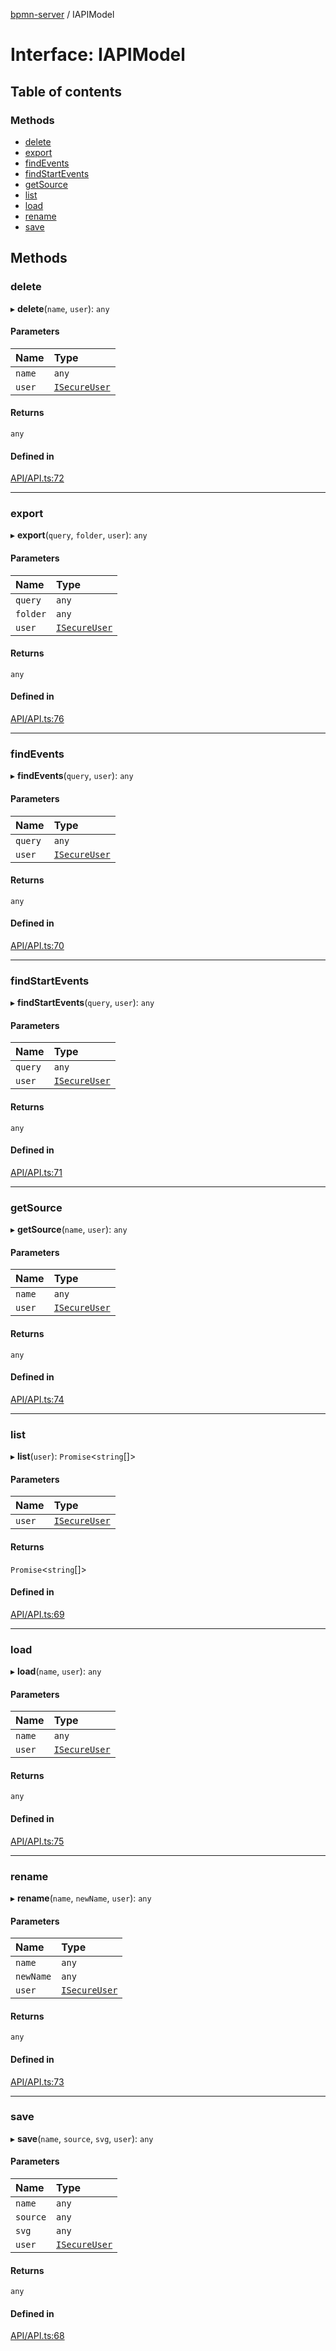 [bpmn-server](../README.md) / IAPIModel

# Interface: IAPIModel

## Table of contents

### Methods

- [delete](IAPIModel.md#delete)
- [export](IAPIModel.md#export)
- [findEvents](IAPIModel.md#findevents)
- [findStartEvents](IAPIModel.md#findstartevents)
- [getSource](IAPIModel.md#getsource)
- [list](IAPIModel.md#list)
- [load](IAPIModel.md#load)
- [rename](IAPIModel.md#rename)
- [save](IAPIModel.md#save)

## Methods

### delete

▸ **delete**(`name`, `user`): `any`

#### Parameters

| Name | Type |
| :------ | :------ |
| `name` | `any` |
| `user` | [`ISecureUser`](ISecureUser.md) |

#### Returns

`any`

#### Defined in

[API/API.ts:72](https://bitbucket.org/ralphhanna/bpmn-server/src/2ac50a51/WebApp/bpmnServer/src/API/API.ts#lines-72)

___

### export

▸ **export**(`query`, `folder`, `user`): `any`

#### Parameters

| Name | Type |
| :------ | :------ |
| `query` | `any` |
| `folder` | `any` |
| `user` | [`ISecureUser`](ISecureUser.md) |

#### Returns

`any`

#### Defined in

[API/API.ts:76](https://bitbucket.org/ralphhanna/bpmn-server/src/2ac50a51/WebApp/bpmnServer/src/API/API.ts#lines-76)

___

### findEvents

▸ **findEvents**(`query`, `user`): `any`

#### Parameters

| Name | Type |
| :------ | :------ |
| `query` | `any` |
| `user` | [`ISecureUser`](ISecureUser.md) |

#### Returns

`any`

#### Defined in

[API/API.ts:70](https://bitbucket.org/ralphhanna/bpmn-server/src/2ac50a51/WebApp/bpmnServer/src/API/API.ts#lines-70)

___

### findStartEvents

▸ **findStartEvents**(`query`, `user`): `any`

#### Parameters

| Name | Type |
| :------ | :------ |
| `query` | `any` |
| `user` | [`ISecureUser`](ISecureUser.md) |

#### Returns

`any`

#### Defined in

[API/API.ts:71](https://bitbucket.org/ralphhanna/bpmn-server/src/2ac50a51/WebApp/bpmnServer/src/API/API.ts#lines-71)

___

### getSource

▸ **getSource**(`name`, `user`): `any`

#### Parameters

| Name | Type |
| :------ | :------ |
| `name` | `any` |
| `user` | [`ISecureUser`](ISecureUser.md) |

#### Returns

`any`

#### Defined in

[API/API.ts:74](https://bitbucket.org/ralphhanna/bpmn-server/src/2ac50a51/WebApp/bpmnServer/src/API/API.ts#lines-74)

___

### list

▸ **list**(`user`): `Promise`\<`string`[]\>

#### Parameters

| Name | Type |
| :------ | :------ |
| `user` | [`ISecureUser`](ISecureUser.md) |

#### Returns

`Promise`\<`string`[]\>

#### Defined in

[API/API.ts:69](https://bitbucket.org/ralphhanna/bpmn-server/src/2ac50a51/WebApp/bpmnServer/src/API/API.ts#lines-69)

___

### load

▸ **load**(`name`, `user`): `any`

#### Parameters

| Name | Type |
| :------ | :------ |
| `name` | `any` |
| `user` | [`ISecureUser`](ISecureUser.md) |

#### Returns

`any`

#### Defined in

[API/API.ts:75](https://bitbucket.org/ralphhanna/bpmn-server/src/2ac50a51/WebApp/bpmnServer/src/API/API.ts#lines-75)

___

### rename

▸ **rename**(`name`, `newName`, `user`): `any`

#### Parameters

| Name | Type |
| :------ | :------ |
| `name` | `any` |
| `newName` | `any` |
| `user` | [`ISecureUser`](ISecureUser.md) |

#### Returns

`any`

#### Defined in

[API/API.ts:73](https://bitbucket.org/ralphhanna/bpmn-server/src/2ac50a51/WebApp/bpmnServer/src/API/API.ts#lines-73)

___

### save

▸ **save**(`name`, `source`, `svg`, `user`): `any`

#### Parameters

| Name | Type |
| :------ | :------ |
| `name` | `any` |
| `source` | `any` |
| `svg` | `any` |
| `user` | [`ISecureUser`](ISecureUser.md) |

#### Returns

`any`

#### Defined in

[API/API.ts:68](https://bitbucket.org/ralphhanna/bpmn-server/src/2ac50a51/WebApp/bpmnServer/src/API/API.ts#lines-68)
